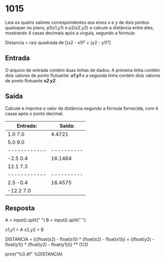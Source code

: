 # 1015
Leia os quatro valores correspondentes aos eixos x e y de dois pontos quaisquer no plano, p1(x1,y1) e p2(x2,y2) e calcule a distância entre eles, mostrando 4 casas decimais após a vírgula, segundo a fórmula:

Distancia = raiz quadrada de [(x2 - x1)² + (y2 - y1)²]

## Entrada
O arquivo de entrada contém duas linhas de dados. A primeira linha contém dois valores de ponto flutuante: ***x1 y1*** e a segunda linha contém dois valores de ponto flutuante ***x2 y2***.

## Saída
Calcule e imprima o valor da distância segundo a fórmula fornecida, com 4 casas após o ponto decimal.

**Entrada:**|**Saída:**
------------|----------
1.0 7.0|4.4721
5.0 9.0|
------------|----------
-2.5 0.4|16.1484
12.1 7.3|
------------|----------
2.5 -0.4|16.4575
-12.2 7.0|

## Resposta
A = input().split(" ")
B = input().split(" ")

x1,y1 = A
x2,y2 = B

DISTANCIA = (((float(x2) - float(x1)) * (float(x2) - float(x1))) + ((float(y2) - float(y1)) * (float(y2) - float(y1)))) ** (1/2)

print("%0.4f" %DISTANCIA)